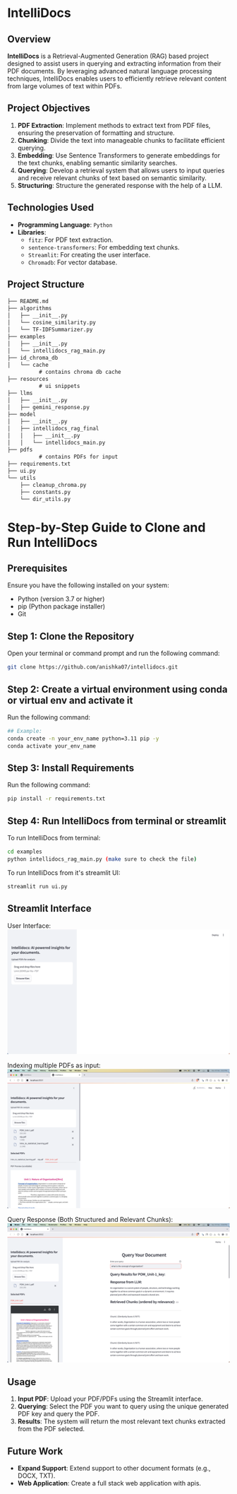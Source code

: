 # IntelliDocs

## Overview

**IntelliDocs** is a Retrieval-Augmented Generation (RAG) based project designed to assist users in querying and extracting information from their PDF documents. By leveraging advanced natural language processing techniques, IntelliDocs enables users to efficiently retrieve relevant content from large volumes of text within PDFs.

## Project Objectives

1. **PDF Extraction**: Implement methods to extract text from PDF files, ensuring the preservation of formatting and structure.
2. **Chunking**: Divide the text into manageable chunks to facilitate efficient querying.
3. **Embedding**: Use Sentence Transformers to generate embeddings for the text chunks, enabling semantic similarity searches.
4. **Querying**: Develop a retrieval system that allows users to input queries and receive relevant chunks of text based on semantic similarity.
5. **Structuring**: Structure the generated response with the help of a LLM.

## Technologies Used

- **Programming Language**: `Python`
- **Libraries**:
  - `fitz`: For PDF text extraction.
  - `sentence-transformers`: For embedding text chunks.
  - `Streamlit`: For creating the user interface.
  - `Chromadb`: For vector database.

## Project Structure

```plaintext
├── README.md
├── algorithms
│   ├── __init__.py
│   └── cosine_similarity.py
│   └── TF-IDFSummarizer.py
├── examples
│   ├── __init__.py
│   └── intellidocs_rag_main.py
├── id_chroma_db
│   └── cache
          # contains chroma db cache
├── resources
          # ui snippets
├── llms
│   ├── __init__.py
│   ├── gemini_response.py
├── model
│   ├── __init__.py
│   ├── intellidocs_rag_final
│   │   ├── __init__.py
│   │   └── intellidocs_main.py
├── pdfs
          # contains PDFs for input
├── requirements.txt
├── ui.py
└── utils
    ├── cleanup_chroma.py
    ├── constants.py
    └── dir_utils.py
```

# Step-by-Step Guide to Clone and Run IntelliDocs

## Prerequisites

Ensure you have the following installed on your system:
- Python (version 3.7 or higher)
- pip (Python package installer)
- Git

## Step 1: Clone the Repository

Open your terminal or command prompt and run the following command:

```bash
git clone https://github.com/anishka07/intellidocs.git
```

## Step 2: Create a virtual environment using conda or virtual env and activate it

Run the following command:

```bash
## Example:
conda create -n your_env_name python=3.11 pip -y
conda activate your_env_name 
```

## Step 3: Install Requirements

Run the following command:

```bash
pip install -r requirements.txt
```

## Step 4: Run IntelliDocs from terminal or streamlit

To run IntelliDocs from terminal:

```bash
cd examples
python intellidocs_rag_main.py (make sure to check the file)
```

To run IntelliDocs from it's streamlit UI:

```bash
streamlit run ui.py
```

## Streamlit Interface
User Interface:
![User Interface](resources/blabla.png)

Indexing multiple PDFs as input:
![Indexing multiple PDFs as input](resources/def.png)

Query Response (Both Structured and Relevant Chunks):
![Query Response (Both structured and relevant chunks)](resources/blabla2.png)
## Usage

1. **Input PDF**: Upload your PDF/PDFs using the Streamlit interface.
2. **Querying**: Select the PDF you want to query using the unique generated PDF key and query the PDF.
3. **Results**: The system will return the most relevant text chunks extracted from the PDF selected.

## Future Work

- **Expand Support**: Extend support to other document formats (e.g., DOCX, TXT).
- **Web Application**: Create a full stack web application with apis.


